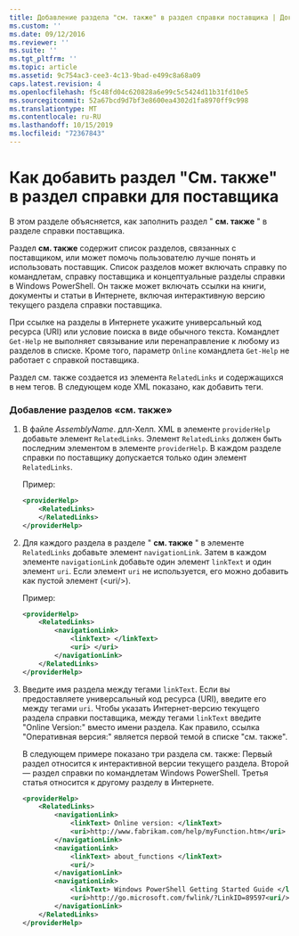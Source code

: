 ```yaml
---
title: Добавление раздела "см. также" в раздел справки поставщика | Документация Майкрософт
ms.custom: ''
ms.date: 09/12/2016
ms.reviewer: ''
ms.suite: ''
ms.tgt_pltfrm: ''
ms.topic: article
ms.assetid: 9c754ac3-cee3-4c13-9bad-e499c8a68a09
caps.latest.revision: 4
ms.openlocfilehash: f5c48fd04c620828a6e99c5c5424d11b31fd10e5
ms.sourcegitcommit: 52a67bcd9d7bf3e8600ea4302d1fa8970ff9c998
ms.translationtype: MT
ms.contentlocale: ru-RU
ms.lasthandoff: 10/15/2019
ms.locfileid: "72367843"
---
```

# <a name="how-to-add-a-see-also-section-to-a-provider-help-topic"></a>Как добавить раздел "См. также" в раздел справки для поставщика

В этом разделе объясняется, как заполнить раздел " **см. также** " в разделе справки поставщика.

Раздел **см. также** содержит список разделов, связанных с поставщиком, или может помочь пользователю лучше понять и использовать поставщик. Список разделов может включать справку по командлетам, справку поставщика и концептуальные разделы справки в Windows PowerShell. Он также может включать ссылки на книги, документы и статьи в Интернете, включая интерактивную версию текущего раздела справки поставщика.

При ссылке на разделы в Интернете укажите универсальный код ресурса (URI) или условие поиска в виде обычного текста. Командлет `Get-Help` не выполняет связывание или перенаправление к любому из разделов в списке. Кроме того, параметр `Online` командлета `Get-Help` не работает с справкой поставщика.

Раздел см. также создается из элемента `RelatedLinks` и содержащихся в нем тегов. В следующем коде XML показано, как добавить теги.

### <a name="to-add-see-also-topics"></a>Добавление разделов «см. также»

1. В файле *AssemblyName*. длл-Хелп. XML в элементе `providerHelp` добавьте элемент `RelatedLinks`. Элемент `RelatedLinks` должен быть последним элементом в элементе `providerHelp`. В каждом разделе справки по поставщику допускается только один элемент `RelatedLinks`.

   Пример:

    ```xml
    <providerHelp>
        <RelatedLinks>
        </RelatedLinks>
    </providerHelp>
    ```

2. Для каждого раздела в разделе " **см. также** " в элементе `RelatedLinks` добавьте элемент `navigationLink`. Затем в каждом элементе `navigationLink` добавьте один элемент `linkText` и один элемент `uri`. Если элемент `uri` не используется, его можно добавить как пустой элемент (\<uri/>).

   Пример:

    ```xml
    <providerHelp>
        <RelatedLinks>
            <navigationLink>
                <linkText> </linkText>
                <uri> </uri>
            </navigationLink>
        </RelatedLinks>
    </providerHelp>
    ```

3. Введите имя раздела между тегами `linkText`. Если вы предоставляете универсальный код ресурса (URI), введите его между тегами `uri`. Чтобы указать Интернет-версию текущего раздела справки поставщика, между тегами `linkText` введите "Online Version:" вместо имени раздела. Как правило, ссылка "Оперативная версия:" является первой темой в списке "см. также".

   В следующем примере показано три раздела см. также: Первый раздел относится к интерактивной версии текущего раздела. Второй — раздел справки по командлетам Windows PowerShell. Третья статья относится к другому разделу в Интернете.

    ```xml
    <providerHelp>
        <RelatedLinks>
            <navigationLink>
                <linkText> Online version: </linkText>
                <uri>http://www.fabrikam.com/help/myFunction.htm</uri>
            </navigationLink>
            <navigationLink>
                <linkText> about_functions </linkText>
                <uri/>
            </navigationLink>
            <navigationLink>
                <linkText> Windows PowerShell Getting Started Guide </linkText>
                <uri>http://go.microsoft.com/fwlink/?LinkID=89597<uri/>
            </navigationLink>
        </RelatedLinks>
    </providerHelp>
    ```